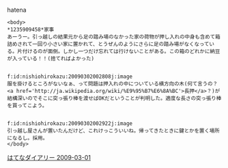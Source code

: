 
hatena

```
<body>
*1235909458*家事
あーうー。引っ越しの結果元から足の踏み場のなかった家の荷物が押し入れの中身も含めて箱詰めされて一回り小さい家に置かれて、とうぜんのようにさらに足の踏み場がなくなっている。片付けるのが面倒。しかし一つだけ忘れては行けないことがある。この箱のどれかに納豆が入っている！！(捨てればよかった)


f:id:nishiohirokazu:20090302002808j:image
服を掛けるところがないなぁ、って問題は押入れの中についている横方向の木(何て言うの？<a href='http://ja.wikipedia.org/wiki/%E9%95%B7%E6%8A%BC'>長押</a>？)が結構深いのでそこに突っ張り棒を渡せばOKだということが判明した。適度な長さの突っ張り棒を買ってこよう。


f:id:nishiohirokazu:20090302002922j:image
引っ越し屋さんが置いたんだけど、これけっこういいね。帰ってきたときに鍵とかを置く場所になるし。採用。
</body>
```


[はてなダイアリー 2009-03-01](https://nishiohirokazu.hatenadiary.org/archive/2009/03/01)